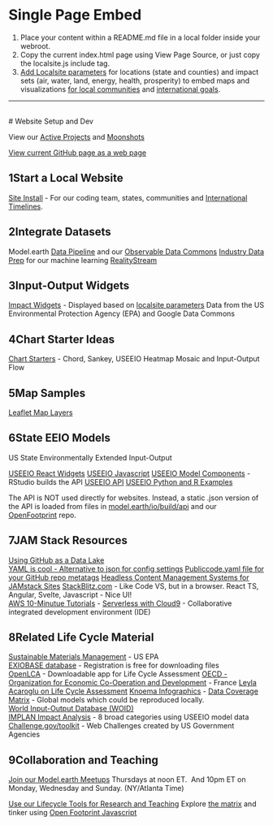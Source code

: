 # Single Page Embed

1. Place your content within a README.md file in a local folder inside your webroot. 
2. Copy the current index.html page using View Page Source, or just copy the localsite.js include tag.
3. [Add Localsite parameters](../) for locations (state and counties) and impact sets (air, water, land, energy, health, prosperity) to embed maps and visualizations [for local communities](/io/communities/) and [international goals](/data-commons/dist).

____

<br>
# Website Setup and Dev

View our [Active Projects](../../projects) and [Moonshots](../../community/projects)

<div class="showGit">
<a href="https://model.earth/community/start/">View current GitHub page as a web page</a>
</div>

## <span class="num">1</span><span class="txt">Start a Local Website</span>

<a href="../../localsite/start/steps/">Site Install</a> - For our coding team, states, communities and [International Timelines](../../data-commons/).
<!--
&bullet; <a href="/apps/">Our Apps Folder</a> - Customize JQuery pages
&bullet; <a href="../challenge/">Sustainable Communities Web Challenge</a><br>
&bullet; <a href="../challenge/how/">How to Create a Local Site Page</a><br>
--> 

## <span class="num">2</span><span class="txt">Integrate Datasets</span>
Model.earth [Data Pipeline](../../localsite/info/data) and our <a href="/data-commons/dist/">Observable Data Commons</a>
[Industry Data Prep](../../data-pipeline/timelines/training/naics/) for our machine learning [RealityStream](../../RealityStream/)

## <span class="num">3</span><span class="txt">Input-Output Widgets</span>
<a href="../../io/charts/">Impact Widgets</a> - Displayed based on [localsite parameters](../) 
Data from the US Environmental Protection Agency (EPA) and Google Data Commons

## <span class="num">4</span><span class="txt">Chart Starter Ideas</span>
[Chart Starters](../../community/start/charts) - Chord, Sankey, USEEIO Heatmap Mosaic and Input-Output Flow

## <span class="num">5</span><span class="txt">Map Samples</span>
[Leaflet Map Layers](../../community/start/maps)

## <span class="num">6</span><span class="txt">State EEIO Models</span>

US State Environmentally Extended Input-Output

[USEEIO React Widgets](../../io/charts)
[USEEIO Javascript](../../../useeio.js/footprint/)
[USEEIO Model Components](https://github.com/USEPA/useeior/blob/master/format_specs/Model.md) - RStudio builds the API
[USEEIO API](https://github.com/usepa/useeio_api/)
[USEEIO Python and R Examples](../../community/resources/useeio)

The API is NOT used directly for websites.
Instead, a static .json version of the API is loaded from files in [model.earth/io/build/api](https://github.com/ModelEarth/io/tree/main/build/api) and our [OpenFootprint](http://model.earth/OpenFootprint) repo.


## <span class="num">7</span><span class="txt">JAM Stack Resources</span>

[Using GitHub as a Data Lake](https://dzone.com/articles/using-github-as-a-data-lake)  
[YAML is cool - Alternative to json for config settings](https://www.educative.io/blog/yaml-tutorial)
[Publiccode.yaml file for your GitHub repo metatags](https://github.com/publiccodeyml/publiccode.yml)
[Headless Content Management Systems for JAMstack Sites](https://jamstack.org/headless-cms/)
[StackBlitz.com](https://stackblitz.com/) - Like Code VS, but in a browser. React TS, Angular, Svelte, Javascript - Nice UI!  
[AWS 10-Minutue Tutorials](https://aws.amazon.com/getting-started/tutorials/?awsf.getting-started-content=use-case-tmt%23websites-apps) - [Serverless with Cloud9](https://aws.amazon.com/getting-started/tutorials/build-serverless-app-codestar-cloud9/?trk=gs_card) - Collaborative integrated development environment (IDE)

<!--
[Netlify Gatsby Starter](https://github.com/netlify-templates/gatsby-starter-netlify-cms) - [Gatsby](https://www.gatsbyjs.org/)    

**VueJS**  
[Element Table](https://element.bootstrap-table.com/examples/)  
[Build a Vue App with Google Firebase Authentication and Firestore Database](https://blog.bitsrc.io/build-a-vue-app-with-firebase-authentication-and-database-e7d6816f79af)  
[Frappe/ERPNext](https://frappe.io/frappejs/docs/client/index.md), 
[VuePress](https://vuepress.vuejs.org/), 
[Gridsome](https://gridsome.org/), 
[Nuxt](https://nuxtjs.org/).&nbsp;  

**Google Flutter**  
[Flutter - apps for mobile, web and desktop](https://flutter.dev/)  
[Flutter/Dart samples in HTML](https://gallery.flutter.dev/)
-->



## <span class="num">8</span><span class="txt">Related Life Cycle Material</span>

<!--
There is growing trend across industry to trace the entire supply chain. 
Responsible sourcing allows manufacturers to...
-->

[Sustainable Materials Management](https://www.epa.gov/smm) - US EPA  
[EXIOBASE database](https://www.exiobase.eu/) - Registration is free for downloading files  
[OpenLCA](https://www.openlca.org/) - Downloadable app for Life Cycle Assessment
[OECD - Organization for Economic Co-Operation and Development](https://www.oecd.org/sti/ind/measuring-trade-in-value-added.htm) - France
[Leyla Acaroglu on Life Cycle Assessment](https://medium.com/disruptive-design/a-guide-to-life-cycle-thinking-b762ab49bce3)
[Knoema Infographics](https://knoema.com/infographics) - [Data Coverage Matrix](https://knoema.com/atlas/matrix) - Global models which could be reproduced locally.  
[World Input-Output Database (WOID)](http://www.wiod.org/otherdb)  
[IMPLAN Impact Analysis](https://implanhelp.zendesk.com/hc/en-us/articles/360039284273-Environmental-Data) - 8 broad categories using USEEIO model data  
[Challenge.gov/toolkit](https://www.challenge.gov/toolkit/) - Web Challenges created by US Government Agencies

## <span class="num">9</span><span class="txt">Collaboration and Teaching</span>

[Join our Model.earth Meetups](/io/coders/)
Thursdays at noon ET. &nbsp;And 10pm ET on Monday, Wednesday and Sunday. (NY/Atlanta Time)

[Use our Lifecycle Tools for Research and Teaching](/io/learn/)
Explore [the matrix](/io/about/matrix/) and tinker using [Open Footprint Javascript](/useeio.js/footprint/)

<!-- 
Expensive European Exiobase
https://simapro.com/products/exiobase-database/-->

<!-- GEOD - Global Economic Open Database  -->
<!--
[Recycling and Resource Recovery as a Tool for Regional Economic Development](https://www.epa.gov/smm/sustainable-materials-management-smm-web-academy-webinar-recycling-and-resource-recovery-tool) - Webinar: Nov 20, 2019, 1PM  
-->

<!--
USCSD Materials Marketplace - Seems to be members only. Wes has a contact that worked on it.
https://usbcsd.org/materials

Southern Regional Science Association
http://www.srsa.org/


https://joulebug.com/
-->


<!-- 

Create a Sankey chart with a return flow:
https://www.sciencedirect.com/science/article/pii/S0921344917301167
-->

